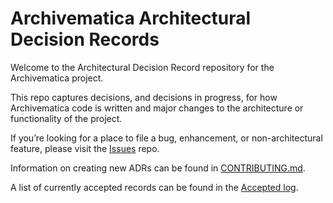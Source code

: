 # Archivematica Architectural Decision Records

Welcome to the Architectural Decision Record repository for the Archivematica project.

This repo captures decisions, and decisions in progress, for how Archivematica
code is written and major changes to the architecture or functionality of the
project.

If you’re looking for a place to file a bug, enhancement, or non-architectural
feature, please visit the [Issues](https://github.com/archivematica/Issues)
repo.

Information on creating new ADRs can be found in
[CONTRIBUTING.md](CONTRIBUTING.html).

A list of currently accepted records can be found in the
[Accepted log](accepted-log.md).
